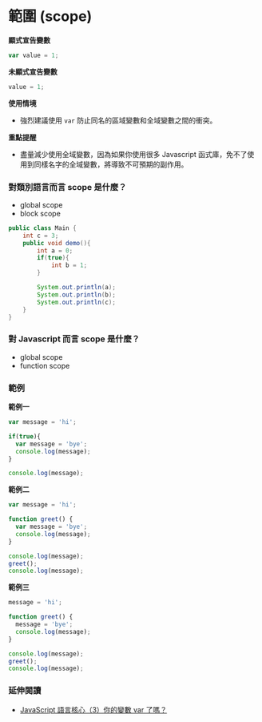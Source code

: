 # 範圍 (scope)

**顯式宣告變數**

```js
var value = 1;
```
**未顯式宣告變數**

```js
value = 1;
```

**使用情境**

* 強烈建議使用 `var` 防止同名的區域變數和全域變數之間的衝突。

**重點提醒**

* 盡量減少使用全域變數，因為如果你使用很多 Javascript 函式庫，免不了使用到同樣名字的全域變數，將導致不可預期的副作用。

### 對類別語言而言 scope 是什麼？

* global scope
* block scope

```java
public class Main {
    int c = 3;
    public void demo(){
        int a = 0;
        if(true){
            int b = 1;
        }

        System.out.println(a);
        System.out.println(b);
        System.out.println(c);
    }
}
```

### 對 Javascript 而言 scope 是什麼？

* global scope
* function scope

### 範例

**範例一**

```js
var message = 'hi';

if(true){
  var message = 'bye';
  console.log(message);
}

console.log(message);
```
<!-- bye, bye -->

**範例二**

```js
var message = 'hi';

function greet() {
  var message = 'bye';
  console.log(message);
}

console.log(message);
greet();
console.log(message);
```
<!-- hi, bye, hi -->

**範例三**

```js
message = 'hi';

function greet() {
  message = 'bye';
  console.log(message);
}

console.log(message);
greet();
console.log(message);
```
<!-- hi, bye, bye -->


### 延伸閱讀

* [JavaScript 語言核心（3）你的變數 var 了嗎？](http://www.codedata.com.tw/javascript/essential-javascript-variable/)
